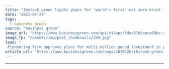 ```yaml
---
title: "Ibstock green lights plans for 'world's first' net zero brick factory"
date: "2021-04-27"
tags: 
  - business green
source: "business green"
image_url: "https://www.businessgreen.com/api/v1/wps/fdad67d/eaca08bc-4dd9-43ed-95eb-c0696d98f880/2/Ibstock-Atlas-185x114.jpg"
image_fp: "/assets/img/post_thumbnails/159.jpg"
lead: "
 Pioneering firm approves plans for multi-million pound investment in pathfinder project designed to halve the carbon intensity of brick manufacturing ..."
article_url: "https://www.businessgreen.com/news/4030426/ibstock-green-lights-plans-world-net-zero-brick-factory"
---
```


---
